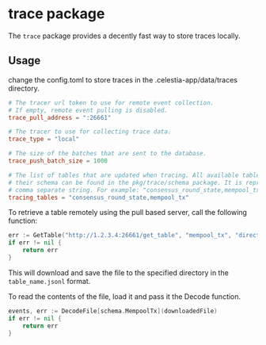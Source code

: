 # trace package

The `trace` package provides a decently fast way to store traces locally.

## Usage

change the config.toml to store traces in the .celestia-app/data/traces
directory.

```toml
# The tracer url token to use for remote event collection.
# If empty, remote event pulling is disabled.
trace_pull_address = ":26661"

# The tracer to use for collecting trace data.
trace_type = "local"

# The size of the batches that are sent to the database.
trace_push_batch_size = 1000

# The list of tables that are updated when tracing. All available tables and
# their schema can be found in the pkg/trace/schema package. It is represented as a
# comma separate string. For example: "consensus_round_state,mempool_tx".
tracing_tables = "consensus_round_state,mempool_tx"
```

To retrieve a table remotely using the pull based server, call the following
function:

```go
err := GetTable("http://1.2.3.4:26661/get_table", "mempool_tx", "directory to store the file")
if err != nil {
    return err
}
```

This will download and save the file to the specified directory in the
`table_name.jsonl` format.

To read the contents of the file, load it and pass it the Decode function.

```go
events, err := DecodeFile[schema.MempoolTx](downloadedFile)
if err != nil {
    return err
}
```

